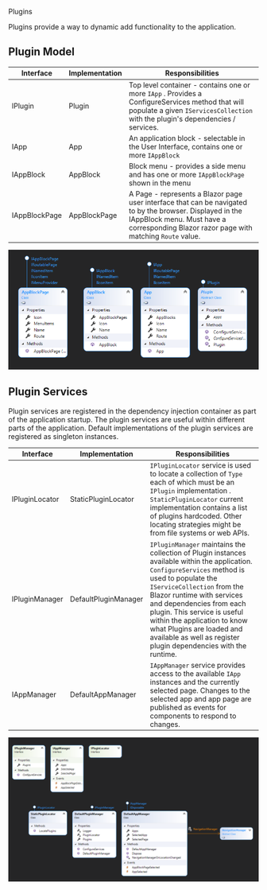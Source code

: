 Plugins

Plugins provide a way to dynamic add functionality to the application. 

## Plugin Model

| Interface     | Implementation | Responsibilities                                             |
| ------------- | -------------- | ------------------------------------------------------------ |
| IPlugin       | Plugin         | Top level container - contains one or more `IApp` . Provides a ConfigureServices method that will populate a given `IServicesCollection` with the plugin's dependencies / services. |
| IApp          | App            | An application block  - selectable in the User Interface, contains one or more `IAppBlock` |
| IAppBlock     | AppBlock       | Block menu - provides a side menu and has one or more `IAppBlockPage` shown in the menu |
| IAppBlockPage | AppBlockPage   | A Page - represents a Blazor page user interface that can be navigated to by the browser. Displayed in the IAppBlock menu. Must have a corresponding Blazor razor page with matching `Route` value. |

![image-20210212140645640](..\resources\Plugin-model-classes.png)

## Plugin Services

Plugin services are registered in the dependency injection container as part of the application startup. The plugin services are useful within different parts of the application. Default implementations of the plugin services are registered as singleton instances.

| Interface      | Implementation       | Responsibilities                                             |
| -------------- | -------------------- | ------------------------------------------------------------ |
| IPluginLocator | StaticPluginLocator  | `IPluginLocator` service is used to locate a collection of `Type` each of which must be an `IPlugin` implementation . `StaticPluginLocator` current implementation contains a list of plugins hardcoded. Other locating strategies might be from file systems or web APIs. |
| IPluginManager | DefaultPluginManager | `IPluginManager` maintains  the collection of Plugin instances available within the application. `ConfigureServices` method is used to populate the `IServiceCollection` from the Blazor runtime with services and dependencies from each plugin. This service is useful within the application to know what Plugins are loaded and available as well as register plugin dependencies with the runtime. |
| IAppManager    | DefaultAppManager    | `IAppManager` service provides access to the available `IApp` instances and the currently selected page. Changes to the selected app and app page are published as events for components to respond to changes. |

![image-20210212143854865](..\resources\Plugin-services.png)